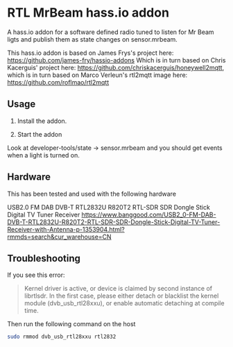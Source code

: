 # RTL MrBeam hass.io addon
A hass.io addon for a software defined radio tuned to listen for Mr Beam ligts and publish them as state changes on sensor.mrbeam.

This hass.io addon is based on James Frys's project here: https://github.com/james-fry/hassio-addons
Which is in turn based on Chris Kacerguis' project here: https://github.com/chriskacerguis/honeywell2mqtt,
which is in turn based on Marco Verleun's rtl2mqtt image here: https://github.com/roflmao/rtl2mqtt

## Usage

1) Install the addon.

2) Start the addon

Look at developer-tools/state -> sensor.mrbeam and you should get events when
a light is turned on.

## Hardware

This has been tested and used with the following hardware

USB2.0 FM DAB DVB-T RTL2832U R820T2 RTL-SDR SDR Dongle Stick Digital TV Tuner Receiver
https://www.banggood.com/USB2_0-FM-DAB-DVB-T-RTL2832U-R820T2-RTL-SDR-SDR-Dongle-Stick-Digital-TV-Tuner-Receiver-with-Antenna-p-1353904.html?rmmds=search&cur_warehouse=CN

## Troubleshooting

If you see this error:

> Kernel driver is active, or device is claimed by second instance of librtlsdr.
> In the first case, please either detach or blacklist the kernel module
> (dvb_usb_rtl28xxu), or enable automatic detaching at compile time.

Then run the following command on the host

```bash
sudo rmmod dvb_usb_rtl28xxu rtl2832
```
